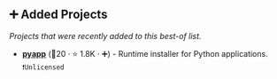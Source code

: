 ## ➕ Added Projects

_Projects that were recently added to this best-of list._

- <b><a href="https://github.com/ofek/pyapp">pyapp</a></b> (🥉20 ·  ⭐ 1.8K · ➕) - Runtime installer for Python applications. <code>❗Unlicensed</code> <code><img src="https://images.icon-icons.com/2699/PNG/512/rust_lang_logo_icon_169776.png" style="display:inline;" width="13" height="13"></code>

